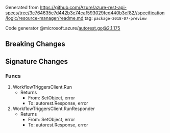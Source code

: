 Generated from https://github.com/Azure/azure-rest-api-specs/tree/3c764635e7d442b3e74caf593029fcd440b3ef82//specification/logic/resource-manager/readme.md tag: `package-2018-07-preview`

Code generator @microsoft.azure/autorest.go@2.1.175


## Breaking Changes

## Signature Changes

### Funcs

1. WorkflowTriggersClient.Run
	- Returns
		- From: SetObject, error
		- To: autorest.Response, error
1. WorkflowTriggersClient.RunResponder
	- Returns
		- From: SetObject, error
		- To: autorest.Response, error
